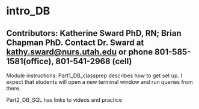 # intro_DB
## Contributors: Katherine Sward PhD, RN; Brian Chapman PhD. Contact Dr. Sward at kathy.sward@nurs.utah.edu or phone 801-585-1581(office), 801-541-2968 (cell)

Module instructions:
Part1_DB_classprep describes how to get set up. I expect that students will open a new terminal window and run queries from there.

Part2_DB_SQL has links to videos and practice
